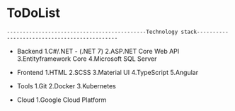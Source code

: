 # ToDoList

    --------------------------------------------Technology stack---------------------------------------------
- Backend
  1.C#/.NET - (.NET 7)
  2.ASP.NET Core Web API
  3.Entityframework Core
  4.Microsoft SQL Server

- Frontend
  1.HTML
  2.SCSS
  3.Material UI
  4.TypeScript
  5.Angular
    
- Tools
  1.Git
  2.Docker
  3.Kubernetes

- Cloud
  1.Google Cloud Platform
